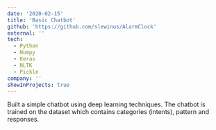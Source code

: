 ```yaml
---
date: '2020-02-15'
title: 'Basic Chatbot'
github: 'https://github.com/slewinus/AlarmClock'
external: ''
tech:
  - Python
  - Numpy
  - Keras
  - NLTK
  - Pickle
company: ''
showInProjects: true
---
```


Built a simple chatbot using deep learning techniques. The chatbot is trained on the dataset which contains categories (intents), pattern and responses.
